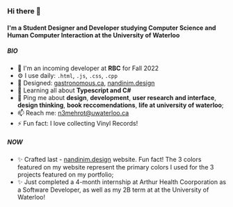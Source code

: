 ### Hi there 👋

#### I'm a Student Designer and Developer studying Computer Science and Human Computer Interaction at the University of Waterloo

##### BIO

- 🏢 I'm an incoming developer at **RBC** for Fall 2022
- ⚙️ I use daily: `.html`, `.js`, `.css`, `.cpp`
- 💅 Designed: [gastronomous.ca](https://www.gastronomous.ca), [nandinim.design](https://nandinim.design)
- 🌱 Learning all about **Typescript and C#**
- 💬 Ping me about **design**, **development**, **user research and interface**, **design thinking**, **book reccomendations**, **life at university of waterloo**;
- 📫 Reach me: [n3mehrot@uwaterloo.ca](mailto:n3mehrot@uwaterloo.ca)
- ⚡️ Fun fact: I love collecting Vinyl Records!

##### NOW

- ✨ Crafted last - [nandinim.design](https://nandinim.design) website. Fun fact! The 3 colors featured on my website represent the primary colors I used                       for the 3 projects featured on my portfolio;
- ✨ Just completed a 4-month internship at Arthur Health Coorporation as a Software Developer, as well as my 2B term at at the University of Waterloo!
